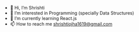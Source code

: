 - 👋 Hi, I’m Shrishti
- 👀 I’m interested in Programming (specially Data Structures)
- 🌱 I’m currently learning React.js
- 📫 How to reach me shrishtiojha1619@gmail.com

<!---
shrishti1619/shrishti1619 is a ✨ special ✨ repository because its `README.md` (this file) appears on your GitHub profile.
You can click the Preview link to take a look at your changes.
--->

